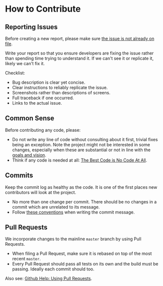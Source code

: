 How to Contribute
=================

Reporting Issues
----------------

Before creating a new report, please make sure [the issue is not already on
file](https://github.com/serge-community/zing/issues/).

Write your report so that you ensure developers are fixing the issue rather than
spending time trying to understand it.  If we can't see it or replicate it,
likely we can't fix it.

Checklist:

* Bug description is clear yet concise.
* Clear instructions to reliably replicate the issue.
* Screenshots rather than descriptions of screens.
* Full traceback if one occurred.
* Links to the actual issue.

Common Sense
------------

Before contributing any code, please:

* Do not write any line of code without consulting about it first, trivial fixes
  being an exception. Note the project might not be interested in some changes,
  especially when these are substantial or not in line with the [goals and
  vision](https://github.com/serge-community/zing/blob/master/GOALS.md).
* Think if any code is needed at all: [The Best Code is No Code At
  All](http://blog.codinghorror.com/the-best-code-is-no-code-at-all/).

Commits
-------

Keep the commit log as healthy as the code. It is one of the first places new
contributors will look at the project.

* No more than one change per commit. There should be no changes in a commit
  which are unrelated to its message.
* Follow [these conventions](http://chris.beams.io/posts/git-commit/) when
  writing the commit message.

Pull Requests
-------------

We incorporate changes to the mainline `master` branch by using Pull Requests.

* When filing a Pull Request, make sure it is rebased on top of the most recent
  `master`.
* Every Pull Request should pass all tests on its own and the build must be
  passing. Ideally each commit should too.

Also see: [Github Help: Using Pull
Requests](https://help.github.com/articles/using-pull-requests/).

